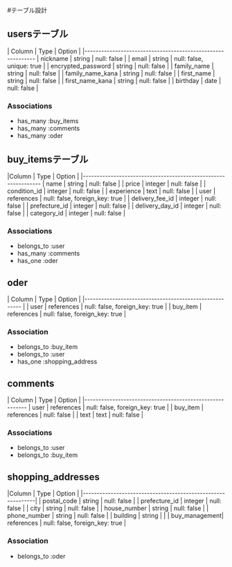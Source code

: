 #テーブル設計

## usersテーブル

| Column             | Type    | Option                    |
|------------------------------------------------------------
| nickname           | string  | null: false               |
| email              | string  | null: false, unique: true |
| encrypted_password | string  | null: false               |
| family_name        | string  | null: false               |
| family_name_kana   | string  | null: false               | 
| first_name         | string  | null: false               |
| first_name_kana    | string  | null: false               |
| birthday           | date    | null: false               |


### Associations
- has_many :buy_items
- has_many :comments
- has_many :oder


## buy_itemsテーブル

|Column           | Type        | Option                         |
|--------------------------------------------------------------- 
| name            | string      | null: false                    |
| price           | integer     | null: false                    |
| condition_id    | integer     | null: false                    |
| experience      | text        | null: false                    |
| user            | references  | null: false, foreign_key: true |
| delivery_fee_id | integer     | null: false                    |
| prefecture_id   | integer     | null: false                    |
| delivery_day_id | integer     | null: false                    |
| category_id     | integer     | null: false                    |

### Associations 
- belongs_to :user
- has_many :comments
- has_one :oder


## oder

| Column   | Type       | Option                         |
|------------------------------------------------------- |
| user     | references | null: false, foreign_key: true |
| buy_item | references | null: false, foreign_key: true |

### Association
- belongs_to :buy_item
- belongs_to :user
- has_one :shopping_address


## comments

| Column    | Type       | Option                         |
|---------------------------------------------------------
| user      | references | null: false, foreign_key: true |
| buy_item  | references | null: false                    |
| text      | text       | null: false                    |

### Associations
- belongs_to :user
- belongs_to :buy_item


## shopping_addresses

|Column         | Type       | Option                         |
|-------------------------------------------------------------|
| postal_code   | string     | null: false                    | 
| prefecture_id | integer    | null: false                    |
| city          | string     | null: false                    |
| house_number  | string     | null: false                    |
| phone_number  | string     | null: false                    | 
| building      | string     |                                |
| buy_management| references | null: false, foreign_key: true |

### Association
- belongs_to :oder




